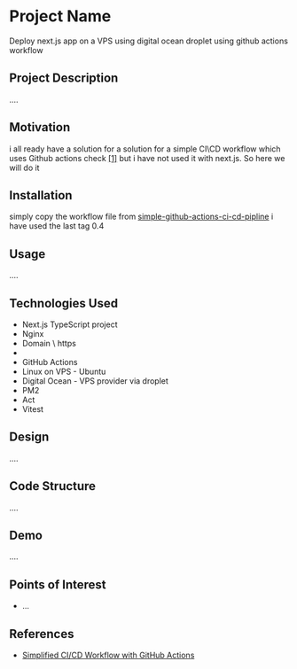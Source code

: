 <h1>Project Name</h1>
Deploy next.js app on a VPS using digital ocean droplet using github actions workflow



<h2>Project Description</h2>
....

<h2>Motivation</h2>
i all ready have a solution for a solution for a simple CI\CD workflow which uses Github actions check <a href='#ref1'>[1]</a> but i have not used it with next.js. So here we will do it

<h2>Installation</h2>
simply copy the workflow file from <a href='https://github.com/NathanKr/simple-github-actions-ci-cd-pipline'>simple-github-actions-ci-cd-pipline</a> i have used the last tag 0.4


<h2>Usage</h2>
....


<h2>Technologies Used</h2>

<ul>
  <li>Next.js TypeScript project</li>
  <li>Nginx</li>
  <li>Domain \ https <li>
  <li>GitHub Actions</li>
  <li>Linux on VPS - Ubuntu</li>
  <li>Digital Ocean - VPS provider via droplet</li>
  <li>PM2</li>
  <li>Act</li>
  <li>Vitest</li>
</ul>


<h2>Design</h2>
....



<h2>Code Structure</h2>
....

<h2>Demo</h2>
....

<h2>Points of Interest</h2>
<ul>
    <li>...</li>
   
</ul>

<h2>References</h2>
<ul>
    <li id='ref1'><a href='https://youtu.be/sEBGmPZh75U?si=wUANX2Pu-Sk6iQxI'>Simplified CI/CD Workflow with GitHub Actions </a></li>
   
</ul>

